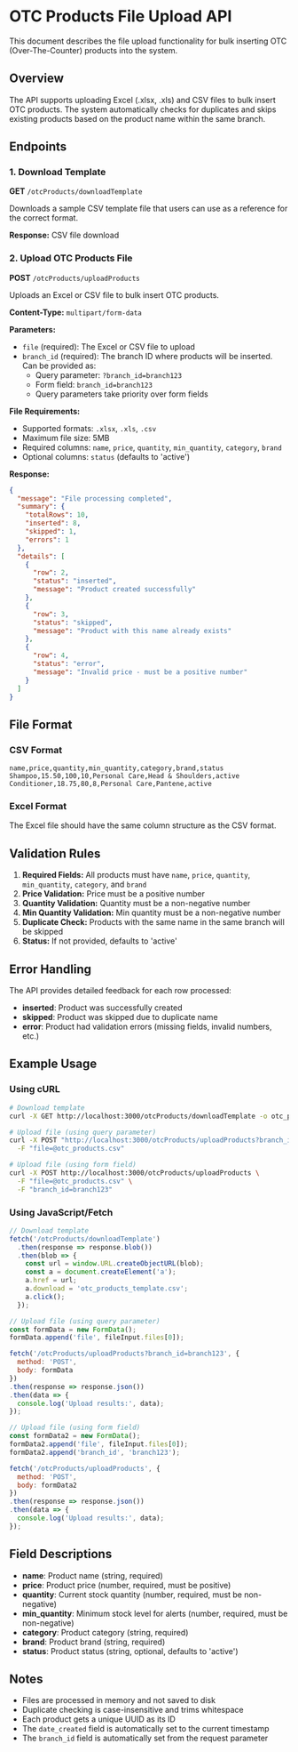 # OTC Products File Upload API

This document describes the file upload functionality for bulk inserting OTC (Over-The-Counter) products into the system.

## Overview

The API supports uploading Excel (.xlsx, .xls) and CSV files to bulk insert OTC products. The system automatically checks for duplicates and skips existing products based on the product name within the same branch.

## Endpoints

### 1. Download Template
**GET** `/otcProducts/downloadTemplate`

Downloads a sample CSV template file that users can use as a reference for the correct format.

**Response:** CSV file download

### 2. Upload OTC Products File
**POST** `/otcProducts/uploadProducts`

Uploads an Excel or CSV file to bulk insert OTC products.

**Content-Type:** `multipart/form-data`

**Parameters:**
- `file` (required): The Excel or CSV file to upload
- `branch_id` (required): The branch ID where products will be inserted. Can be provided as:
  - Query parameter: `?branch_id=branch123`
  - Form field: `branch_id=branch123`
  - Query parameters take priority over form fields

**File Requirements:**
- Supported formats: `.xlsx`, `.xls`, `.csv`
- Maximum file size: 5MB
- Required columns: `name`, `price`, `quantity`, `min_quantity`, `category`, `brand`
- Optional columns: `status` (defaults to 'active')

**Response:**
```json
{
  "message": "File processing completed",
  "summary": {
    "totalRows": 10,
    "inserted": 8,
    "skipped": 1,
    "errors": 1
  },
  "details": [
    {
      "row": 2,
      "status": "inserted",
      "message": "Product created successfully"
    },
    {
      "row": 3,
      "status": "skipped",
      "message": "Product with this name already exists"
    },
    {
      "row": 4,
      "status": "error",
      "message": "Invalid price - must be a positive number"
    }
  ]
}
```

## File Format

### CSV Format
```csv
name,price,quantity,min_quantity,category,brand,status
Shampoo,15.50,100,10,Personal Care,Head & Shoulders,active
Conditioner,18.75,80,8,Personal Care,Pantene,active
```

### Excel Format
The Excel file should have the same column structure as the CSV format.

## Validation Rules

1. **Required Fields:** All products must have `name`, `price`, `quantity`, `min_quantity`, `category`, and `brand`
2. **Price Validation:** Price must be a positive number
3. **Quantity Validation:** Quantity must be a non-negative number
4. **Min Quantity Validation:** Min quantity must be a non-negative number
5. **Duplicate Check:** Products with the same name in the same branch will be skipped
6. **Status:** If not provided, defaults to 'active'

## Error Handling

The API provides detailed feedback for each row processed:

- **inserted**: Product was successfully created
- **skipped**: Product was skipped due to duplicate name
- **error**: Product had validation errors (missing fields, invalid numbers, etc.)

## Example Usage

### Using cURL
```bash
# Download template
curl -X GET http://localhost:3000/otcProducts/downloadTemplate -o otc_products_template.csv

# Upload file (using query parameter)
curl -X POST "http://localhost:3000/otcProducts/uploadProducts?branch_id=branch123" \
  -F "file=@otc_products.csv"

# Upload file (using form field)
curl -X POST http://localhost:3000/otcProducts/uploadProducts \
  -F "file=@otc_products.csv" \
  -F "branch_id=branch123"
```

### Using JavaScript/Fetch
```javascript
// Download template
fetch('/otcProducts/downloadTemplate')
  .then(response => response.blob())
  .then(blob => {
    const url = window.URL.createObjectURL(blob);
    const a = document.createElement('a');
    a.href = url;
    a.download = 'otc_products_template.csv';
    a.click();
  });

// Upload file (using query parameter)
const formData = new FormData();
formData.append('file', fileInput.files[0]);

fetch('/otcProducts/uploadProducts?branch_id=branch123', {
  method: 'POST',
  body: formData
})
.then(response => response.json())
.then(data => {
  console.log('Upload results:', data);
});

// Upload file (using form field)
const formData2 = new FormData();
formData2.append('file', fileInput.files[0]);
formData2.append('branch_id', 'branch123');

fetch('/otcProducts/uploadProducts', {
  method: 'POST',
  body: formData2
})
.then(response => response.json())
.then(data => {
  console.log('Upload results:', data);
});
```

## Field Descriptions

- **name**: Product name (string, required)
- **price**: Product price (number, required, must be positive)
- **quantity**: Current stock quantity (number, required, must be non-negative)
- **min_quantity**: Minimum stock level for alerts (number, required, must be non-negative)
- **category**: Product category (string, required)
- **brand**: Product brand (string, required)
- **status**: Product status (string, optional, defaults to 'active')

## Notes

- Files are processed in memory and not saved to disk
- Duplicate checking is case-insensitive and trims whitespace
- Each product gets a unique UUID as its ID
- The `date_created` field is automatically set to the current timestamp
- The `branch_id` field is automatically set from the request parameter 